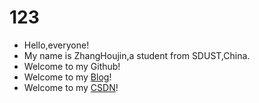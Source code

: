 # 123

+ Hello,everyone!<br>
+ My name is ZhangHoujin,a student from SDUST,China.<br>
+ Welcome to my Github!
+ Welcome to my [Blog](https://zhj0125.github.io)!
+ Welcome to my [CSDN](https://me.csdn.net/ZHJ123CSDN)!
